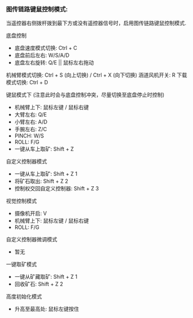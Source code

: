 ### 图传链路键鼠控制模式:
当遥控器右侧拨杆拨到最下方或没有遥控器信号时，启用图传链路键鼠控制模式.

底盘控制
- 底盘速度模式切换: Ctrl + C
- 底盘前后左右: W/S/A/D
- 底盘左右旋转: Q/E  || 鼠标左右拖动

机械臂模式切换: Ctrl + S (向上切换) / Ctrl + X (向下切换)
涵道风机开关: R
下载模式切换: Ctrl + D

键鼠模式下 (注意此时会与底盘控制冲突，尽量切换至底盘停止时控制)
- 机械臂上下: 鼠标左键 / 鼠标右键
- 大臂左右: Q/E 
- 小臂左右: A/D
- 手腕左右: Z/C
- PINCH: W/S
- ROLL: F/G
- 一键从车上取矿: Shift + Z

自定义控制器模式
- 一键从车上取矿: Shift + Z 1
- 将矿石取出: Shift + Z 2
- 控制权交回自定义控制器: Shift + Z 3

视觉控制模式
- 摄像机开启: V
- 机械臂上下: 鼠标左键 / 鼠标右键
- ROLL: F/G

自定义控制器微调模式
- 暂无

一键取矿模式
- 一键从矿藏取矿: Shift + Z 1
- 回收矿石: Shift + Z 2

高度初始化模式
- 升高至最高处: 鼠标左键按住